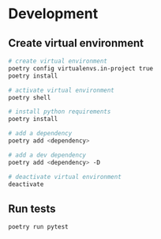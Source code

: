 # Development

## Create virtual environment

```bash
# create virtual environment
poetry config virtualenvs.in-project true
poetry install

# activate virtual environment
poetry shell

# install python requirements
poetry install

# add a dependency
poetry add <dependency>

# add a dev dependency
poetry add <dependency> -D

# deactivate virtual environment
deactivate
```

## Run tests

```bash
poetry run pytest
```